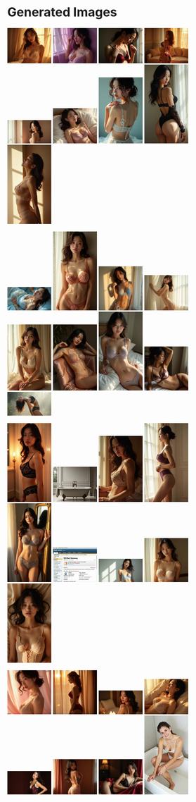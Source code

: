 # Generated Images



<img src="2025_07_21_01.webp" width="100"/> <img src="2025_07_21_02.webp" width="100"/> <img src="2025_07_21_03.webp" width="100"/> <img src="2025_07_21_04.webp" width="100"/> <img src="2025_07_21_05.webp" width="100"/> <img src="2025_07_21_06.webp" width="100"/> <img src="2025_07_21_07.webp" width="100"/> <img src="2025_07_21_08.webp" width="100"/> <img src="2025_07_21_09.webp" width="100"/>

<img src="2025_07_21_10.webp" width="100"/> <img src="2025_07_21_11.webp" width="100"/> <img src="2025_07_21_12.webp" width="100"/> <img src="2025_07_21_13.webp" width="100"/> <img src="2025_07_21_14.webp" width="100"/> <img src="2025_07_21_15.webp" width="100"/> <img src="2025_07_21_16.webp" width="100"/> <img src="2025_07_21_17.webp" width="100"/> <img src="2025_07_21_18.webp" width="100"/>

<img src="2025_07_21_19.webp" width="100"/> <img src="2025_07_21_20.webp" width="100"/> <img src="2025_07_21_21.webp" width="100"/> <img src="2025_07_21_22.webp" width="100"/> <img src="2025_07_21_23.webp" width="100"/> <img src="2025_07_21_24.webp" width="100"/> <img src="2025_07_21_25.webp" width="100"/> <img src="2025_07_21_26.webp" width="100"/> <img src="2025_07_21_27.webp" width="100"/>

<img src="2025_07_21_28.webp" width="100"/> <img src="2025_07_21_29.webp" width="100"/> <img src="2025_07_21_30.webp" width="100"/> <img src="2025_07_21_31.webp" width="100"/> <img src="2025_07_21_32.webp" width="100"/> <img src="2025_07_21_33.webp" width="100"/> <img src="2025_07_21_34.webp" width="100"/> <img src="2025_07_21_35.webp" width="100"/>